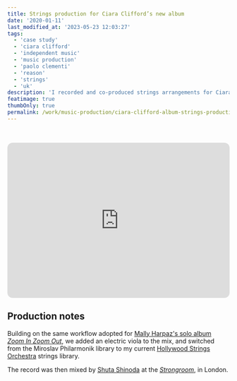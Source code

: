 ```yaml
---
title: Strings production for Ciara Clifford’s new album
date: '2020-01-11'
last_modified_at: '2023-05-23 12:03:27'
tags:
  - 'case study'
  - 'ciara clifford'
  - 'independent music'
  - 'music production'
  - 'paolo clementi'
  - 'reason'
  - 'strings'
  - 'uk'
description: 'I recorded and co-produced strings arrangements for Ciara Clifford’s eponymous debut album, in collaboration with professional viola player Paolo Clementi.'
featimage: true
thumbOnly: true
permalink: /work/music-production/ciara-clifford-album-strings-production/
---
```

<iframe style="margin-top:2rem;border-radius:12px" src="https://open.spotify.com/embed/album/4jaYdZbqJG4JVJrUVujqV7?utm_source=generator&theme=0" width="100%" height="352" frameBorder="0" allowfullscreen="" allow="autoplay; clipboard-write; encrypted-media; fullscreen; picture-in-picture" loading="lazy"></iframe>

## Production notes

Building on the same workflow adopted for [Mally Harpaz's solo album _Zoom In Zoom Out_](/work/music-production/zoom-in-zoom-out-mally-harpaz-album-strings-production/), we added an electric viola to the mix, and switched from the Miroslav Philarmonik library to my current [Hollywood Strings Orchestra](https://www.soundsonline.com/orchestral/hollywood-orchestra-opus-edition) strings library.

The record was then mixed by [Shuta Shinoda](https://www.soundonsound.com/people/talkback-shuta-shinoda) at the [_Strongroom_](https://www.strongroom.com/), in London.